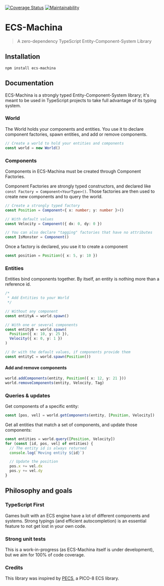 [![Coverage Status](https://coveralls.io/repos/github/scambier/ecs-machina/badge.svg?branch=master)](https://coveralls.io/github/scambier/ecs-machina?branch=master)
[![Maintainability](https://api.codeclimate.com/v1/badges/f9de2e47eb25a55a1503/maintainability)](https://codeclimate.com/github/scambier/ecs-machina/maintainability)

# ECS-Machina

> A zero-dependency TypeScript Entity-Component-System Library

## Installation

```
npm install ecs-machina
```

## Documentation

ECS-Machina is a strongly typed Entity-Component-System library; it's meant to be used in TypeScript projects to take full advantage of its typing system.

### World

The World holds your components and entities. You use it to declare component factories, spawn entities, and add or remove components.

```ts
// Create a world to hold your entities and components
const world = new World()
```


### Components

Components in ECS-Machina must be created through Component Factories.

Component Factories are strongly typed constructors, and declared like `const Factory = Component<YourType>()`. Those factories are then used to create new components and to query the world.

```ts
// Create a strongly typed factory
const Position = Component<{ x: number; y: number }>()

// With default values
const Velocity = Component({ dx: 0, dy: 0 })

// You can also declare "tagging" factories that have no attributes
const IsMonster = Component()
```

Once a factory is declared, you use it to create a component

```ts
const position = Position({ x: 5, y: 10 })
```


### Entities

Entities bind components together. By itself, an entity is nothing more than a reference id.

```ts
/*
 * Add Entities to your World
 */

// Without any component
const entityA = world.spawn()

// With one or several components
const entityB = world.spawn(
  Position({ x: 10, y: 25 }),
  Velocity({ x: 0, y: 1 })
)

// Or with the default values, if components provide them
const entityC = world.spawn(Position())
```

#### Add and remove components

```ts
world.addComponents(entity, Position({ x: 12, y: 21 }))
world.removeComponents(entity, Velocity, Tag)
```

### Queries & updates

Get components of a specific entity:
```ts
const [pos, vel] = world.getComponents(entity, [Position, Velocity])
```

Get all entities that match a set of components, and update those components:
```ts
const entities = world.query([Position, Velocity])
for (const [id, pos, vel] of entities) {
  // The entity id is always returned
  console.log(`Moving entity ${id}`)

  // Update the position
  pos.x += vel.dx
  pos.y += vel.dy
}
```

## Philosophy and goals

### TypeScript First

Games built with an ECS engine have a lot of different components and systems. Strong typings (and efficient autocompletion) is an essential feature to not get lost in your own code.

### Strong unit tests

This is a work-in-progress (as ECS-Machina itself is under development), but we aim for 100% of code coverage.

### Credits

This library was inspired by [PECS](https://github.com/jesstelford/pecs), a PICO-8 ECS library.
